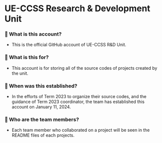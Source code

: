 # UE-CCSS Research & Development Unit

### 🤔 What is this account?
- This is the official GitHub account of UE-CCSS R&D Unit.

### 🤔 What is this for?
- This account is for storing all of the source codes of projects created by the unit.

### 🤔 When was this established?
- In the efforts of Term 2023 to organize their source codes, and the guidance of Term 2023 coordinator, the team has established this account on January 11, 2024.

### 🤔 Who are the team members?
- Each team member who collaborated on a project will be seen in the README files of each projects.
